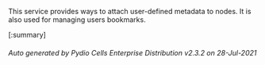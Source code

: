 






This service provides ways to attach user-defined metadata to nodes. It is also used for managing users bookmarks.

[:summary]

###### Auto generated by Pydio Cells Enterprise Distribution v2.3.2 on 28-Jul-2021

